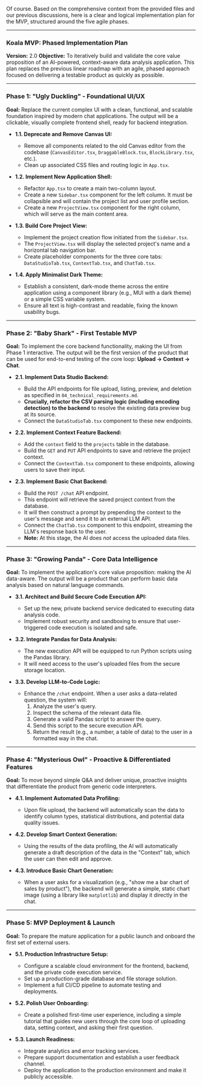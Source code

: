 Of course. Based on the comprehensive context from the provided files and our previous discussions, here is a clear and logical implementation plan for the MVP, structured around the five agile phases.

---

### **Koala MVP: Phased Implementation Plan**

**Version:** 2.0
**Objective:** To iteratively build and validate the core value proposition of an AI-powered, context-aware data analysis application. This plan replaces the previous linear roadmap with an agile, phased approach focused on delivering a testable product as quickly as possible.

---

### **Phase 1: "Ugly Duckling" - Foundational UI/UX**

**Goal:** Replace the current complex UI with a clean, functional, and scalable foundation inspired by modern chat applications. The output will be a clickable, visually complete frontend shell, ready for backend integration.

- **1.1. Deprecate and Remove Canvas UI:**

  - Remove all components related to the old Canvas editor from the codebase (`CanvasEditor.tsx`, `DraggableBlock.tsx`, `BlockLibrary.tsx`, etc.).
  - Clean up associated CSS files and routing logic in `App.tsx`.

- **1.2. Implement New Application Shell:**

  - Refactor `App.tsx` to create a main two-column layout.
  - Create a new `Sidebar.tsx` component for the left column. It must be collapsible and will contain the project list and user profile section.
  - Create a new `ProjectView.tsx` component for the right column, which will serve as the main content area.

- **1.3. Build Core Project View:**

  - Implement the project creation flow initiated from the `Sidebar.tsx`.
  - The `ProjectView.tsx` will display the selected project's name and a horizontal tab navigation bar.
  - Create placeholder components for the three core tabs: `DataStudioTab.tsx`, `ContextTab.tsx`, and `ChatTab.tsx`.

- **1.4. Apply Minimalist Dark Theme:**
  - Establish a consistent, dark-mode theme across the entire application using a component library (e.g., MUI with a dark theme) or a simple CSS variable system.
  - Ensure all text is high-contrast and readable, fixing the known usability bugs.

---

### **Phase 2: "Baby Shark" - First Testable MVP**

**Goal:** To implement the core backend functionality, making the UI from Phase 1 interactive. The output will be the first version of the product that can be used for end-to-end testing of the core loop: **Upload -> Context -> Chat**.

- **2.1. Implement Data Studio Backend:**

  - Build the API endpoints for file upload, listing, preview, and deletion as specified in `04_technical_requirements.md`.
  - **Crucially, refactor the CSV parsing logic (including encoding detection) to the backend** to resolve the existing data preview bug at its source.
  - Connect the `DataStudioTab.tsx` component to these new endpoints.

- **2.2. Implement Context Feature Backend:**

  - Add the `context` field to the `projects` table in the database.
  - Build the `GET` and `PUT` API endpoints to save and retrieve the project context.
  - Connect the `ContextTab.tsx` component to these endpoints, allowing users to save their input.

- **2.3. Implement Basic Chat Backend:**
  - Build the `POST /chat` API endpoint.
  - This endpoint will retrieve the saved project context from the database.
  - It will then construct a prompt by prepending the context to the user's message and send it to an external LLM API.
  - Connect the `ChatTab.tsx` component to this endpoint, streaming the LLM's response back to the user.
  - **Note:** At this stage, the AI does _not_ access the uploaded data files.

---

### **Phase 3: "Growing Panda" - Core Data Intelligence**

**Goal:** To implement the application's core value proposition: making the AI data-aware. The output will be a product that can perform basic data analysis based on natural language commands.

- **3.1. Architect and Build Secure Code Execution API:**

  - Set up the new, private backend service dedicated to executing data analysis code.
  - Implement robust security and sandboxing to ensure that user-triggered code execution is isolated and safe.

- **3.2. Integrate Pandas for Data Analysis:**

  - The new execution API will be equipped to run Python scripts using the Pandas library.
  - It will need access to the user's uploaded files from the secure storage location.

- **3.3. Develop LLM-to-Code Logic:**
  - Enhance the `/chat` endpoint. When a user asks a data-related question, the system will:
    1.  Analyze the user's query.
    2.  Inspect the schema of the relevant data file.
    3.  Generate a valid Pandas script to answer the query.
    4.  Send this script to the secure execution API.
    5.  Return the result (e.g., a number, a table of data) to the user in a formatted way in the chat.

---

### **Phase 4: "Mysterious Owl" - Proactive & Differentiated Features**

**Goal:** To move beyond simple Q&A and deliver unique, proactive insights that differentiate the product from generic code interpreters.

- **4.1. Implement Automated Data Profiling:**

  - Upon file upload, the backend will automatically scan the data to identify column types, statistical distributions, and potential data quality issues.

- **4.2. Develop Smart Context Generation:**

  - Using the results of the data profiling, the AI will automatically generate a draft description of the data in the "Context" tab, which the user can then edit and approve.

- **4.3. Introduce Basic Chart Generation:**
  - When a user asks for a visualization (e.g., "show me a bar chart of sales by product"), the backend will generate a simple, static chart image (using a library like `matplotlib`) and display it directly in the chat.

---

### **Phase 5: MVP Deployment & Launch**

**Goal:** To prepare the mature application for a public launch and onboard the first set of external users.

- **5.1. Production Infrastructure Setup:**

  - Configure a scalable cloud environment for the frontend, backend, and the private code execution service.
  - Set up a production-grade database and file storage solution.
  - Implement a full CI/CD pipeline to automate testing and deployments.

- **5.2. Polish User Onboarding:**

  - Create a polished first-time user experience, including a simple tutorial that guides new users through the core loop of uploading data, setting context, and asking their first question.

- **5.3. Launch Readiness:**
  - Integrate analytics and error tracking services.
  - Prepare support documentation and establish a user feedback channel.
  - Deploy the application to the production environment and make it publicly accessible.
